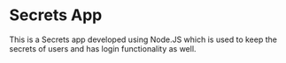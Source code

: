 # Secrets App
This is a Secrets app developed using Node.JS which is used to keep the secrets of users and has login functionality as well.
